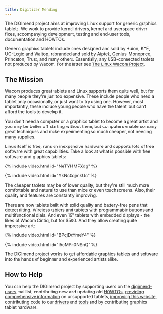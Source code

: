 ```yaml
---
title: Digitizer Mending
---
```

The DIGImend project aims at improving Linux support for generic graphics
tablets. We work to provide kernel drivers, kernel and userspace driver fixes,
accompanying development, testing and end-user tools, documentation and
HOWTOs. 

Generic graphics tablets include ones designed and sold by Huion, KYE,
UC-Logic and Waltop, rebranded and sold by Aiptek, Genius, Monoprice,
Princeton, Trust, and many others. Essentially, any USB-connected tablets not
produced by Wacom. For the latter see [The Linux Wacom
Project](http://linuxwacom.sourceforge.net/).

The Mission
-----------

Wacom produces great tablets and Linux supports them quite well, but for many
people they're just too expensive. These include people who need a tablet only
occasionally, or just want to try using one. However, most importantly, these
include young people who have the talent, but can't afford the tools to
develop it.

You don't need a computer or a graphics tablet to become a great artist and
you may be better off starting without them, but computers enable so many
great techniques and make experimenting so much cheaper, not needing many
supplies.

Linux itself is free, runs on inexpensive hardware and supports lots of free
software with great capabilities. Take a look at what is possible with
free software and graphics tablets:

{% include video.html id="NeTYI4MFXdg" %}

{% include video.html id="YkNc0qjmkUc" %}

The cheaper tablets may be of lower quality, but they're still much more
comfortable and natural to use than mice or even touchscreens. Also, their
quality and features are constantly improving.

There are now tablets built with solid quality and battery-free pens that
detect tilting. Wireless tablets and tablets with programmable buttons and
multifunctional dials. And even 19" tablets with embedded displays - the likes
of Wacom Cintiq, but for $500. And they allow creating quite impressive art:

{% include video.html id="BPcjDcYmeY4" %}

{% include video.html id="l5cMPn0NSnQ" %}

The DIGImend project works to get affordable graphics tablets and software
into the hands of beginner and experienced artists alike.

How to Help
-----------

You can help the DIGImend project by supporting users on the
[digimend-users](https://lists.sourceforge.net/lists/listinfo/digimend-users)
maillist, contributing new and updating old [HOWTOs](/support), [providing
comprehensive information](/support/howto/trbl/diagnostics) on unsupported
tablets, [improving this
website](https://github.com/DIGImend/digimend.github.io), contributing code to
our [drivers](/drivers) and [tools](/devel) and by contributing graphics tablet
hardware.
